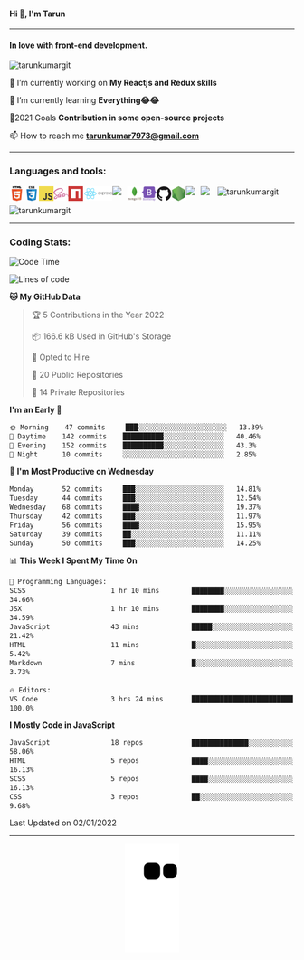 <h4>Hi 👋, I'm Tarun</h4>
<hr />
<h4 align="left">In love with front-end development.</h4>

<p><img src="https://komarev.com/ghpvc/?username=tarunkumargit&label=Profile%20views&color=0e75b6&style=flat" alt="tarunkumargit" /> </p>


🔭 I’m currently working on **My Reactjs and Redux skills** 

🌱 I’m currently learning **Everything😂😂**

🤝2021 Goals **Contribution in some open-source projects**

📫 How to reach me **tarunkumar7973@gmail.com**
<hr />

### Languages and tools:

 <img align="left" width="26px" src="https://raw.githubusercontent.com/github/explore/80688e429a7d4ef2fca1e82350fe8e3517d3494d/topics/html/html.png" />
 <img align="left" width="26px" src="https://raw.githubusercontent.com/github/explore/80688e429a7d4ef2fca1e82350fe8e3517d3494d/topics/css/css.png" />
 <img align="left" width="26px" src="https://raw.githubusercontent.com/github/explore/80688e429a7d4ef2fca1e82350fe8e3517d3494d/topics/javascript/javascript.png" />
 <img align="left" width="26px" src="https://raw.githubusercontent.com/github/explore/80688e429a7d4ef2fca1e82350fe8e3517d3494d/topics/sass/sass.png" />
 <img align="left" width="26px" src="https://raw.githubusercontent.com/github/explore/80688e429a7d4ef2fca1e82350fe8e3517d3494d/topics/npm/npm.png" />
 <img align="left" width="26px" src="https://raw.githubusercontent.com/github/explore/80688e429a7d4ef2fca1e82350fe8e3517d3494d/topics/react/react.png" />
 <img align="left" width="26px" src="https://raw.githubusercontent.com/devicons/devicon/master/icons/express/express-original-wordmark.svg"/>
 <img align="left" width="26px" src="https://www.vectorlogo.zone/logos/figma/figma-icon.svg"/>
 <img align="left" width="26px" src="https://raw.githubusercontent.com/devicons/devicon/master/icons/mongodb/mongodb-original-wordmark.svg"/>
 <img align="left" width="26px" src="https://raw.githubusercontent.com/devicons/devicon/master/icons/bootstrap/bootstrap-plain-wordmark.svg" />
 <img align="left" width="26px" src="https://raw.githubusercontent.com/github/explore/78df643247d429f6cc873026c0622819ad797942/topics/github/github.png" />
 <img align="left" width="26px" src="https://raw.githubusercontent.com/github/explore/80688e429a7d4ef2fca1e82350fe8e3517d3494d/topics/nodejs/nodejs.png" />
 <img align="left" width="26px" src="https://download.blender.org/branding/community/blender_community_badge_white.svg" />
 <img align="left" width="26px" src="https://www.vectorlogo.zone/logos/tailwindcss/tailwindcss-icon.svg"/>

<p>&nbsp;<img align="center" src="https://github-readme-stats.vercel.app/api?username=tarunkumargit&show_icons=true&theme=react" alt="tarunkumargit" /></p>

<p><img align="center" src="https://github-readme-streak-stats.herokuapp.com/?user=tarunkumargit&show_icons=true&theme=react" alt="tarunkumargit" /></p> 

<hr>

### Coding Stats:

<!--START_SECTION:waka-->
![Code Time](http://img.shields.io/badge/Code%20Time-336%20hrs%2013%20mins-blue)

![Lines of code](https://img.shields.io/badge/From%20Hello%20World%20I%27ve%20Written-720%20Thousand%20lines%20of%20code-blue)

**🐱 My GitHub Data** 

> 🏆 5 Contributions in the Year 2022
 > 
> 📦 166.6 kB Used in GitHub's Storage 
 > 
> 💼 Opted to Hire
 > 
> 📜 20 Public Repositories 
 > 
> 🔑 14 Private Repositories  
 > 
**I'm an Early 🐤** 

```text
🌞 Morning    47 commits     ███░░░░░░░░░░░░░░░░░░░░░░   13.39% 
🌆 Daytime    142 commits    ██████████░░░░░░░░░░░░░░░   40.46% 
🌃 Evening    152 commits    ██████████░░░░░░░░░░░░░░░   43.3% 
🌙 Night      10 commits     ░░░░░░░░░░░░░░░░░░░░░░░░░   2.85%

```
📅 **I'm Most Productive on Wednesday** 

```text
Monday       52 commits     ███░░░░░░░░░░░░░░░░░░░░░░   14.81% 
Tuesday      44 commits     ███░░░░░░░░░░░░░░░░░░░░░░   12.54% 
Wednesday    68 commits     ████░░░░░░░░░░░░░░░░░░░░░   19.37% 
Thursday     42 commits     ███░░░░░░░░░░░░░░░░░░░░░░   11.97% 
Friday       56 commits     ████░░░░░░░░░░░░░░░░░░░░░   15.95% 
Saturday     39 commits     ██░░░░░░░░░░░░░░░░░░░░░░░   11.11% 
Sunday       50 commits     ███░░░░░░░░░░░░░░░░░░░░░░   14.25%

```


📊 **This Week I Spent My Time On** 

```text
💬 Programming Languages: 
SCSS                     1 hr 10 mins        ████████░░░░░░░░░░░░░░░░░   34.66% 
JSX                      1 hr 10 mins        ████████░░░░░░░░░░░░░░░░░   34.59% 
JavaScript               43 mins             █████░░░░░░░░░░░░░░░░░░░░   21.42% 
HTML                     11 mins             █░░░░░░░░░░░░░░░░░░░░░░░░   5.42% 
Markdown                 7 mins              █░░░░░░░░░░░░░░░░░░░░░░░░   3.73%

🔥 Editors: 
VS Code                  3 hrs 24 mins       █████████████████████████   100.0%

```

**I Mostly Code in JavaScript** 

```text
JavaScript               18 repos            ██████████████░░░░░░░░░░░   58.06% 
HTML                     5 repos             ████░░░░░░░░░░░░░░░░░░░░░   16.13% 
SCSS                     5 repos             ████░░░░░░░░░░░░░░░░░░░░░   16.13% 
CSS                      3 repos             ██░░░░░░░░░░░░░░░░░░░░░░░   9.68%

```



 Last Updated on 02/01/2022
<!--END_SECTION:waka-->

<hr>
<p align="center">
  <img src="https://github.com/tarunkumargit/tarunkumargit/raw/output/github-contribution-grid-snake.svg" alt="snake"></center>
</p>
